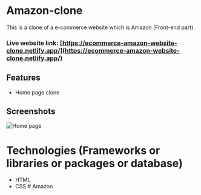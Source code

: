 # Amazon-clone

This is a clone of a e-commerce website which is Amazon (Front-end part).

### Live website link: [https://ecommerce-amazon-website-clone.netlify.app/](https://ecommerce-amazon-website-clone.netlify.app/)

## Features

- Home page clone

## Screenshots

![Home page](screenshots/home.png)

# Technologies (Frameworks or libraries or packages or database)

- HTML
- CSS
#   A m a z o n  
 